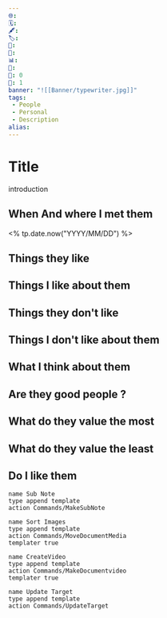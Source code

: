 ```yaml
---
🌐: 
🗓️: 
🖋️: 
🏷️: 
🎫: 
🧾: 
📊: 
📑: 
🏹: 0
🎯: 1
banner: "![[Banner/typewriter.jpg]]"
tags:
 - People
 - Personal
 - Description
alias:
---
```

# Title
introduction

## When And where I met them
<% tp.date.now("YYYY/MM/DD") %>

## Things they like

## Things I like about them

## Things they don't like

## Things I don't like about them

## What I think about them

## Are they good people ?

## What do they value the most

## What do they value the least

## Do I like them

```button
name Sub Note
type append template
action Commands/MakeSubNote
```
```button
name Sort Images
type append template
action Commands/MoveDocumentMedia
templater true
```
```button
name CreateVideo
type append template
action Commands/MakeDocumentvideo
templater true
```
```button
name Update Target
type append template
action Commands/UpdateTarget
```